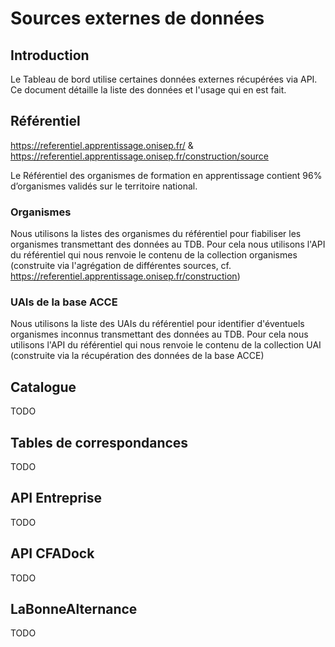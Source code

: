 # Sources externes de données

## Introduction

Le Tableau de bord utilise certaines données externes récupérées via API.
Ce document détaille la liste des données et l'usage qui en est fait.

## Référentiel

https://referentiel.apprentissage.onisep.fr/ & https://referentiel.apprentissage.onisep.fr/construction/source

Le Référentiel des organismes de formation en apprentissage contient 96% d’organismes validés sur le territoire national.

### Organismes

Nous utilisons la listes des organismes du référentiel pour fiabiliser les organismes transmettant des données au TDB.
Pour cela nous utilisons l'API du référentiel qui nous renvoie le contenu de la collection organismes (construite via l'agrégation de différentes sources, cf. https://referentiel.apprentissage.onisep.fr/construction)

### UAIs de la base ACCE

Nous utilisons la liste des UAIs du référentiel pour identifier d'éventuels organismes inconnus transmettant des données au TDB.
Pour cela nous utilisons l'API du référentiel qui nous renvoie le contenu de la collection UAI (construite via la récupération des données de la base ACCE)

## Catalogue

TODO

## Tables de correspondances

TODO

## API Entreprise

TODO

## API CFADock

TODO

## LaBonneAlternance

TODO
